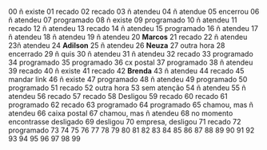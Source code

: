 00 ñ existe
01 recado
02 recado
03 ñ atendeu
04 ñ atendue
05 encerrou
06 ñ atendeu
07 programado
08 ñ existe
09 programado
10 ñ atendeu
11 recado
12 ñ atendeu
13 recado
14 ñ atendeu
15 programado
16 ñ atendeu
17 ñ atendeu
18 ñ atendeu 
19 ñ atendeu
20 **Marcos**
21 recado
22 ñ atendeu
23ñ atendeu
24 **Adilson**
25 ñ atendeu
26 **Neuza**
27 outra hora
28 encerrado
29 ñ quis
30 ñ atendeu
31 ñ atendeu
32 recado
33 programado
34 programado
35 programado
36 cx postal
37 programado
38 ñ atendeu
39 recado
40 ñ existe
41 recado
42 **Brenda**
43 ñ atendeu
44 recado
45 mandar link
46 ñ existe
47 programado
48 ñ atendeu 
49 programado
50 programado
51 recado
52 outra hora
53 sem atenção
54 ñ atendeu
55 ñ atendeu
56 recado
57 recado
58 Desligou
59 recado
60 recado
61 programado
62 recado
63 programado
64 programado
65 chamou, mas ñ atendeu
66 caixa postal
67 chamou, mas ñ atendeu
68 no momento encontrasse desligado
69 desligou
70 empresa, desligou
71 recado
72 programado
73
74
75
76
77
78
79
80
81
82
83
84
85
86
87
88
89
90
91
92
93
94
95
96
97
98
99